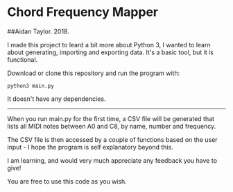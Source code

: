 # Chord Frequency Mapper
##Aidan Taylor. 2018.

I made this project to leard a bit more about Python 3, I wanted to learn about generating, importing and exporting data. It's a basic tool, but it is functional.

Download or clone this repository and run the program with:

```
python3 main.py
```

It doesn't have any dependencies.

--- 

When you run main.py for the first time, a CSV file will be generated that lists all MIDI notes between A0 and C8, by name, number and frequency.

The CSV file is then accessed by a couple of functions based on the user input - I hope the program is self explanatory beyond this. 

I am learning, and would very much appreciate any feedback you have to give!

You are free to use this code as you wish.

